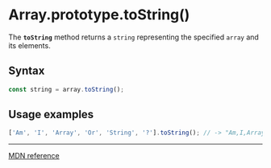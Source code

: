 # Array.prototype.toString()

The **`toString`** method returns a `string` representing the specified `array` and its elements.

## Syntax

```js
const string = array.toString();
```

## Usage examples

```js
['Am', 'I', 'Array', 'Or', 'String', '?'].toString(); // -> "Am,I,Array,Or,String,?"
```

---

[MDN reference](https://developer.mozilla.org/en-US/docs/Web/JavaScript/Reference/Global_Objects/Array/toString)
